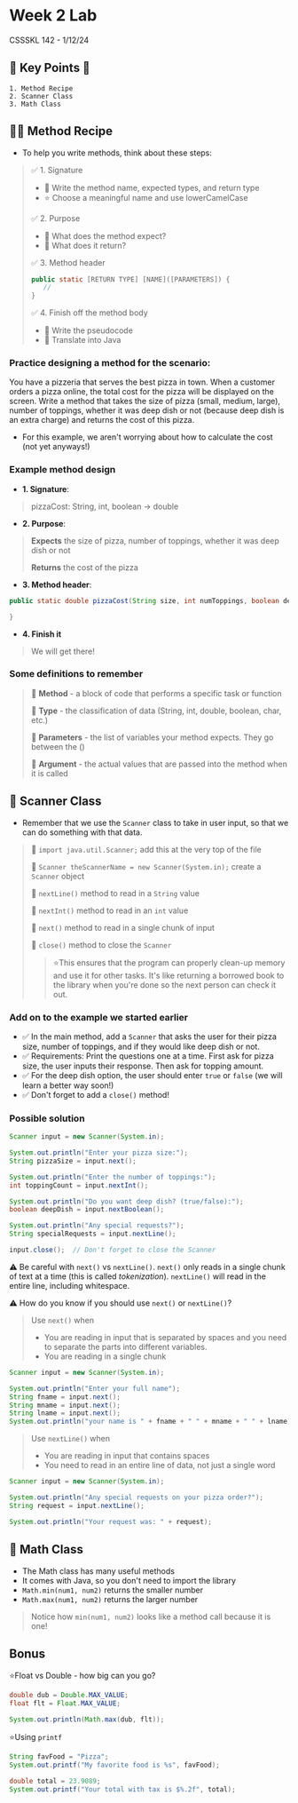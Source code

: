 # Week 2 Lab

CSSSKL 142 - 1/12/24

## 🔑 Key Points 🔑

    1. Method Recipe
    2. Scanner Class
    3. Math Class
 

## 👨‍🍳 Method Recipe

* To help you write methods, think about these steps:

> ✅ 1. Signature
>
>* 📝 Write the method name, expected types, and return type
>* ⭐ Choose a meaningful name and use lowerCamelCase
>
> ✅ 2. Purpose
>
>* 📝 What does the method expect?
>* 📝 What does it return?
>
> ✅ 3. Method header
> 
>```java
>public static [RETURN TYPE] [NAME]([PARAMETERS]) {
>    //
>}
>```
> ✅  4. Finish off the method body
>
>* 📝 Write the pseudocode
>* 📝 Translate into Java
>

### Practice designing a method for the scenario:

You have a pizzeria that serves the best pizza in town. When a customer orders a pizza online, the total cost for the pizza will be displayed on the screen. Write a method that takes the size of pizza (small, medium, large), number of toppings, whether it was deep dish or not (because deep dish is an extra charge) and returns the cost of this pizza.

* For this example, we aren't worrying about how to calculate the cost (not yet anyways!)

### Example method design

* **1. Signature**:

> pizzaCost: String, int, boolean -> double

* **2. Purpose**:

> **Expects** the size of pizza, number of toppings, whether it was deep dish or not
>
> **Returns** the cost of the pizza

* **3. Method header**:


```java
public static double pizzaCost(String size, int numToppings, boolean deepDish) {

}
```
* **4. Finish it**
> We will get there!

### Some definitions to remember

> 📝 **Method** - a block of code that performs a specific task or function
>
> 📝 **Type** - the classification of data (String, int, double, boolean, char, etc.)
> 
> 📝 **Parameters** - the list of variables your method expects. They go between the ()
>
> 📝 **Argument** - the actual values that are passed into the method when it is called

## 🏫 Scanner Class

* Remember that we use the `Scanner` class to take in user input, so that we can do something with that data.

> 📝 `import java.util.Scanner;` add this at the very top of the file
>
> 📝 `Scanner theScannerName = new Scanner(System.in);` create a `Scanner` object
>
> 📝 `nextLine()` method to read in a `String` value
>
> 📝 `nextInt()` method to read in an `int` value
>
> 📝 `next()` method to read in a single chunk of input
>
> 📝 `close()` method to close the `Scanner`
>
>>⭐This ensures that the program can properly clean-up memory and use it for other tasks. It's like returning a borrowed book to the library when you're done so the next person can check it out.

### Add on to the example we started earlier

* ✅ In the main method, add a `Scanner` that asks the user for their pizza size, number of toppings, and if they would like deep dish or not.
* ✅ Requirements: Print the questions one at a time. First ask for pizza size, the user inputs their response. Then ask for topping amount.
* ✅ For the deep dish option, the user should enter `true` or `false` (we will learn a better way soon!)
* ✅ Don't forget to add a `close()` method!

### Possible solution
```java
Scanner input = new Scanner(System.in);

System.out.println("Enter your pizza size:");
String pizzaSize = input.next();

System.out.println("Enter the number of toppings:");
int toppingCount = input.nextInt();

System.out.println("Do you want deep dish? (true/false):");
boolean deepDish = input.nextBoolean();

System.out.println("Any special requests?");
String specialRequests = input.nextLine();

input.close();  // Don't forget to close the Scanner
```

⚠️ Be careful with `next()` vs `nextLine()`. `next()` only reads in a single chunk of text at a time (this is called *tokenization*). `nextLine()` will read in the entire line, including whitespace.

⚠️ How do you know if you should use `next()` or `nextLine()`?
> Use `next()` when
>* You are reading in input that is separated by spaces and you need to separate the parts into different variables.
>* You are reading in a single chunk
```java
Scanner input = new Scanner(System.in);

System.out.println("Enter your full name");
String fname = input.next();
String mname = input.next();
String lname = input.next();
System.out.println("your name is " + fname + " " + mname + " " + lname);
```

>
> Use `nextLine()` when
>* You are reading in input that contains spaces
>* You need to read in an entire line of data, not just a single word
```java
Scanner input = new Scanner(System.in);

System.out.println("Any special requests on your pizza order?");
String request = input.nextLine();

System.out.println("Your request was: " + request);
```

## 📐 Math Class 

* The Math class has many useful methods
* It comes with Java, so you don't need to import the library
* `Math.min(num1, num2)` returns the smaller number
* `Math.max(num1, num2)` returns the larger number
> Notice how `min(num1, num2)` looks like a method call because it is one!

## Bonus

⭐Float vs Double - how big can you go?

```java
double dub = Double.MAX_VALUE;
float flt = Float.MAX_VALUE;

System.out.println(Math.max(dub, flt));
```

⭐Using `printf`
```java
String favFood = "Pizza";
System.out.printf("My favorite food is %s", favFood);

double total = 23.9089;
System.out.printf("Your total with tax is $%.2f", total);
``` 
